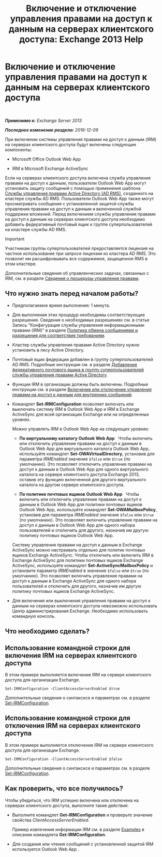 ﻿---
title: 'Включение и отключение управления правами на доступ к данным на серверах клиентского доступа: Exchange 2013 Help'
TOCTitle: Включение и отключение управления правами на доступ к данным на серверах клиентского доступа
ms:assetid: c7ce069b-a572-4755-90a3-7105472e4c83
ms:mtpsurl: https://technet.microsoft.com/ru-ru/library/Dd876938(v=EXCHG.150)
ms:contentKeyID: 50489141
ms.date: 04/30/2018
mtps_version: v=EXCHG.150
ms.translationtype: HT
---

# Включение и отключение управления правами на доступ к данным на серверах клиентского доступа

 

_**Применимо к:** Exchange Server 2013_

_**Последнее изменение раздела:** 2016-12-09_

При включении системы управления правами на доступ к данным (IRM) на серверах клиентского доступа будут включены следующие компоненты:

  - Microsoft Office Outlook Web App

  - IRM в Microsoft Exchange ActiveSync

Если на серверах клиентского доступа включена служба управления правами на доступ к данным, пользователи Outlook Web App могут установить защиту сообщений с помощью применения шаблона [Службы управления правами Active Directory (AD RMS)](https://technet.microsoft.com/ru-ru/library/hh831364.aspx), созданного на кластере службы AD RMS. Пользователи Outlook Web App также могут просматривать сообщения с установленной защитой службы управления правами на доступ к данным и включенной службой поддержки вложений. Перед включением службы управления правами на доступ к данным на серверах клиентского доступа необходимо добавить федеративный почтовый ящик к группе суперпользователей на кластере службы AD RMS.

> [!IMPORTANT]  
> Участникам группы суперпользователей предоставляется лицензия на частное использование при запросе лицензии из кластера AD RMS. Это позволит им расшифровывать все содержимое, защищенное RMS в этом кластере.


Дополнительные сведения об управленческих задачах, связанных с IRM, см. в разделе [Сведения о процедуры управления правами](information-rights-management-procedures-exchange-2013-help.md).

## Что нужно знать перед началом работы?

  - Предполагаемое время выполнения: 1 минута.

  - Для выполнения этих процедур необходимы соответствующие разрешения. Сведения о необходимых разрешениях см. в статье Запись "Конфигурация службы управления информационными правами (IRM)" в разделе [Политика обмена сообщениями и разрешения для соответствия требованиям](messaging-policy-and-compliance-permissions-exchange-2013-help.md).

  - Кластер службы управления правами Active Directory нужно установить в лесу Active Directory.

  - Почтовый ящик федерации добавлен в группу суперпользователей AD RMS. Подробные инструкции см. в разделе [Добавление федеративного почтового ящика в группу суперпользователей службы управления правами Active Directory](add-the-federation-mailbox-to-the-ad-rms-super-users-group-exchange-2013-help.md).

  - Функции IRM в организации должны быть включены. Подробные инструкции см. в разделе [Включение или отключение управления правами на доступ к данным для внутренних сообщений](enable-or-disable-irm-for-internal-messages-exchange-2013-help.md).

  - Командлет **Set-IRMConfiguration** позволяет включать или выключать систему IRM в Outlook Web App и IRM в Exchange ActiveSync для всей организации Exchange или на определенных уровнях.
    
    Можно управлять IRM в Outlook Web App на следующих уровнях:
    
      - **По виртуальному каталогу Outlook Web App**   Чтобы включить или отключить управление правами на доступ к данным в Outlook Web App для виртуального каталога Outlook Web App, используйте командлет **Set-OWAVirtualDirectory**, установив для параметра *IRMEnabled* значение `$false` или `$true` (по умолчанию). Это позволяет отключить управление правами на доступ к данным в Outlook Web App для одного виртуального каталога на сервере клиентского доступа Exchange 2013, оставив эту функцию включенной для другого виртуального каталога на другом сервере клиентского доступа.
    
      - **По политике почтовых ящиков Outlook Web App**   Чтобы включить или отключить управление правами на доступ к данным в Outlook Web App для политики почтовых ящиков Outlook Web App, используйте командлет **Set-OWAMailboxPolicy**, установив для параметра *IRMEnabled* значение `$false` или `$true` (по умолчанию). Это позволяет включить управление правами на доступ к данным в Outlook Web App для одного набора пользователей и отключить для другого, назначив им другую политику почтовых ящиков Outlook Web App.
    
    Систему управления правами на доступ к данным в Exchange ActiveSync можно настраивать отдельно для политик почтовых ящиков Exchange ActiveSync. Чтобы отключить или включить IRM в Exchange ActiveSync для политики почтовых ящиков Exchange ActiveSync, используйте командлет **Set-ActiveSyncMailboxPolicy** и установите параметр *IRMEnabled* в значение `$false` или `$true` (по умолчанию). Это позволяет включить управление правами на доступ к данным в Exchange ActiveSync для одного набора пользователей и отключить для другого, назначив им другую политику почтовых ящиков Exchange ActiveSync.

  - Для включения или выключения управления правами на доступ к данным на серверах клиентского доступа невозможно использовать Центр администрирования Exchange. Необходимо использовать командную консоль.

## Что необходимо сделать?

## Использование командной строки для включения IRM на серверах клиентского доступа

В этом примере выполняется включение IRM на сервере клиентского доступа для организации Exchange.

    Set-IRMConfiguration -ClientAccessServerEnabled $true

Дополнительные сведения о синтаксисе и параметрах см. в разделе [Set-IRMConfiguration](https://technet.microsoft.com/ru-ru/library/dd979792\(v=exchg.150\)).

## Использование командной строки для отключения IRM на серверах клиентского доступа

В этом примере выполняется отключение IRM на сервере клиентского доступа для организации Exchange.

    Set-IRMConfiguration -ClientAccessServerEnabled $false

Дополнительные сведения о синтаксисе и параметрах см. в разделе [Set-IRMConfiguration](https://technet.microsoft.com/ru-ru/library/dd979792\(v=exchg.150\)).

## Как проверить, что все получилось?

Чтобы убедиться, что IRM успешно включена или отключена на серверах клиентского доступа, выполните такие действия:

  - Выполните командлет **Get-IRMConfiguration** и проверьте значение свойства *ClientAccessServerEnabled*.
    
    Пример извлечения информации IRM см. в разделе [Examples](https://technet.microsoft.com/ru-ru/e1821219-fe18-4642-a9c2-58eb0aadd61a\(exchg.150\)#examples) в описании командлета **Get-IRMConfiguration**.

  - Для создания или чтения сообщений с установленной защитой IRM используется Outlook Web App .

